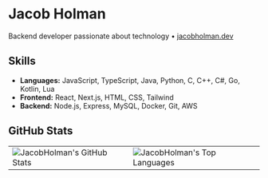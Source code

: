 # Jacob Holman

Backend developer passionate about technology • [jacobholman.dev](https://jacobholman.dev)

## Skills

- **Languages:** JavaScript, TypeScript, Java, Python, C, C++, C#, Go, Kotlin, Lua
- **Frontend:** React, Next.js, HTML, CSS, Tailwind
- **Backend:** Node.js, Express, MySQL, Docker, Git, AWS

## GitHub Stats

<table>
  <tr>
    <td>
      <img src="https://github-readme-stats.vercel.app/api?username=JacobHolman&show_icons=true&theme=github_dark" alt="JacobHolman's GitHub Stats" />
    </td>
    <td>
      <img src="https://github-readme-stats.vercel.app/api/top-langs/?username=JacobHolman&layout=compact&theme=github_dark" alt="JacobHolman's Top Languages" />
    </td>
  </tr>
</table>
